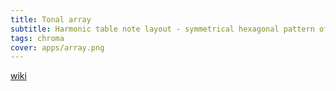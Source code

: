 ```yaml
---
title: Tonal array
subtitle: Harmonic table note layout - symmetrical hexagonal pattern of interval sequences
tags: chroma
cover: apps/array.png
---
```



<client-only>
  <tonal-space />
</client-only>

[wiki](https://en.wikipedia.org/wiki/Harmonic_table_note_layout)